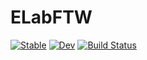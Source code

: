 # ELabFTW

[![Stable](https://img.shields.io/badge/docs-stable-blue.svg)](https://MLackner.github.io/ELabFTW.jl/stable)
[![Dev](https://img.shields.io/badge/docs-dev-blue.svg)](https://MLackner.github.io/ELabFTW.jl/dev)
[![Build Status](https://github.com/MLackner/ELabFTW.jl/actions/workflows/CI.yml/badge.svg?branch=master)](https://github.com/MLackner/ELabFTW.jl/actions/workflows/CI.yml?query=branch%3Amaster)
